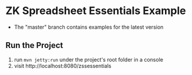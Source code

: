 # ZK Spreadsheet Essentials Example

* The "master" branch contains examples for the latest version

## Run the Project
1. run `mvn jetty:run` under the project's root folder in a console
2. visit http://localhost:8080/zssessentials
